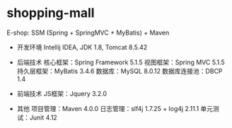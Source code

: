 # shopping-mall

E-shop: SSM (Spring + SpringMVC + MyBatis) + Maven

- 开发环境
Intellij IDEA, JDK 1.8, Tomcat 8.5.42

- 后端技术
核心框架：Spring Framework 5.1.5
视图框架：Spring MVC 5.1.5
持久层框架：MyBatis 3.4.6
数据库：MySQL 8.0.12
数据库连接池：DBCP 1.4

- 前端技术
JS框架：Jquery 3.2.0

- 其他
项目管理：Maven 4.0.0
日志管理：slf4j 1.7.25 + log4j 2.11.1
单元测试：Junit 4.12


